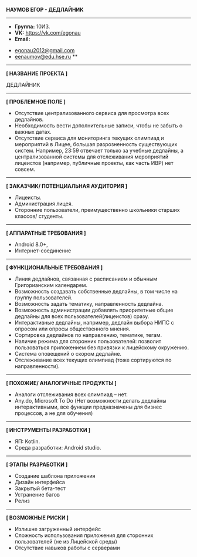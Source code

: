 **НАУМОВ ЕГОР - ДЕДЛАЙНИК**
***
* **Группа:** 10И3.
* **VK:** https://vk.com/egonau
* **Email:** 
- egonau2012@gmail.com
- eenaumov@edu.hse.ru
**
***
**[ НАЗВАНИЕ ПРОЕКТА ]**

ДЕДЛАЙНИК
***
**[ ПРОБЛЕМНОЕ ПОЛЕ ]**

*	Отсутствие централизованного сервиса для просмотра всех дедлайнов.
*	Необходимость вести дополнительные записи, чтобы не забыть о важных датах.
*	Отсутствие сервиса для мониторинга текущих олимпиад и мероприятий в Лицее, большая разрозненность существующих систем. Например, 23:59 отвечает только за учебные дедлайны, а централизованной системы для отслеживания мероприятий лицеистов (например, публичные проекты, как часть ИВР) нет совсем.
***
**[ ЗАКАЗЧИК/ ПОТЕНЦИАЛЬНАЯ АУДИТОРИЯ ]**

*	Лицеисты.
*	Администрация лицея.
*	Сторонние пользователи, преимущественно школьники старших классов/ студенты.
***
**[ АППАРАТНЫЕ ТРЕБОВАНИЯ ]**

*	Android 8.0+, 
*	Интернет-соединение
***
**[ ФУНКЦИОНАЛЬНЫЕ ТРЕБОВАНИЯ ]**

*	Линия дедлайнов, связанная с расписанием и обычным Григорианским календарем.
*	Возможность создавать собственные дедлайны, в том числе на группу пользователей.
*	Возможность задать тематику, направленность дедлайна.
*	Возможность администрации добавлять приоритетные общие дедлайны для всех пользователей(лицеистов) сразу.
*	Интерактивные дедлайны, например, дедлайн выбора НИПС с опросом или опросы общественного мнения.
*	Сортировка дедлайнов по направлению, тематике, тегам.
*	Наличие режима для сторонних пользователей: позволит пользоваться приложением без привязки к лицейскому окружению.
*	Система оповещений о скором дедлайне.
*	Отслеживание всех текущих олимпиад (тоже сортируются по направленности).
***
**[ ПОХОЖИЕ/ АНАЛОГИЧНЫЕ ПРОДУКТЫ ]**

*	Аналоги отслеживания всех олимпиад – нет.
*	Any.do, Microsoft To Do (Нет возможности делать дедлайны интерактивными, все функции предназначены для бизнес процессов, а не для обучения)
***
**[ ИНСТРУМЕНТЫ РАЗРАБОТКИ ]**

*	ЯП: Kotlin.
*	Среда разработки: Android studio.
***
**[ ЭТАПЫ РАЗРАБОТКИ ]**

*	Создание шаблона приложения
*	Дизайн интерфейса
*	Закрытый бета-тест 
*	Устранение багов
*	Релиз
***
**[ ВОЗМОЖНЫЕ РИСКИ ]**

*	Излишне загруженный интерфейс
*	Сложность использования приложения для сторонних пользователей (не из Лицейской среды)
*	Отсутствие навыков работы с серверами
